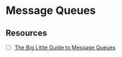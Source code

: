 # Message Queues

## Resources

- [ ] [The Big Little Guide to Message Queues](https://sudhir.io/the-big-little-guide-to-message-queues/)
